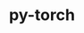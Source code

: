 ---
title: "py-torch"
layout: cache
categories: [package, develop-2025-03-16]
meta: {"compilers": ["apple-clang@=16.0.0", "gcc@=11.4.0", "gcc@=13.2.0"], "num_specs": 35, "num_specs_by_stack": {"e4s": 4, "ml-darwin-aarch64-mps": 5, "ml-linux-aarch64-cpu": 7, "ml-linux-aarch64-cuda": 6, "ml-linux-x86_64-cpu": 7, "ml-linux-x86_64-cuda": 6, "root": 35}, "oss": ["sequoia", "ubuntu22.04", "ubuntu24.04"], "platforms": ["darwin", "linux"], "stacks": ["e4s", "ml-darwin-aarch64-mps", "ml-linux-aarch64-cpu", "ml-linux-aarch64-cuda", "ml-linux-x86_64-cpu", "ml-linux-x86_64-cuda", "root"], "targets": ["aarch64", "x86_64_v3"], "versions": ["2.3.0", "2.5.0", "2.5.1", "2.6.0"]}
spec_details: [{"compiler": "gcc@=11.4.0", "hash": "3gmxy5p7f4bdcmusp3utyhtvienatvz6", "os": "ubuntu22.04", "platform": "linux", "size": "-", "stacks": ["e4s", "root"], "target": "x86_64_v3", "variants": ["build_system=python_pip", "~caffe2", "~cuda", "~custom-protobuf", "~debug", "+distributed", "+fbgemm", "+gloo", "+kineto", "~metal", "+mkldnn", "+mpi", "+nnpack", "+numa", "+numpy", "+openmp", "patches=1d74a11,65f5630", "+qnnpack", "~rocm", "+tensorpipe", "~test", "~ucc", "+valgrind", "+xnnpack"], "versions": ["2.6.0"]}, {"compiler": "gcc@=13.2.0", "hash": "3lszxlsjtnumejgehq4qtqq27dj5clba", "os": "ubuntu24.04", "platform": "linux", "size": "-", "stacks": ["ml-linux-aarch64-cpu", "root"], "target": "aarch64", "variants": ["build_system=python_pip", "~caffe2", "~cuda", "~custom-protobuf", "~debug", "+distributed", "+fbgemm", "+gloo", "+kineto", "~metal", "~mkldnn", "+mpi", "+numa", "+numpy", "+openmp", "patches=1d74a11,65f5630", "+qnnpack", "~rocm", "+tensorpipe", "~test", "~ucc", "+valgrind", "+xnnpack"], "versions": ["2.6.0"]}, {"compiler": "gcc@=13.2.0", "hash": "4bw7rcfkdoblfnw5ur5otxcthx5wxuf3", "os": "ubuntu24.04", "platform": "linux", "size": "-", "stacks": ["ml-linux-x86_64-cuda", "root"], "target": "x86_64_v3", "variants": ["build_system=python_pip", "~caffe2", "+cuda", "cuda_arch=80", "+cudnn", "~custom-protobuf", "~debug", "+distributed", "+fbgemm", "~flash_attention", "+gloo", "+kineto", "+magma", "~metal", "+mkldnn", "+mpi", "+nccl", "+nnpack", "+numa", "+numpy", "+openmp", "patches=1d74a11,65f5630", "+qnnpack", "~rocm", "+tensorpipe", "~test", "~ucc", "+valgrind", "+xnnpack"], "versions": ["2.6.0"]}, {"compiler": "gcc@=13.2.0", "hash": "57wzoxt7jxyz4u53oo24qsvsgvzgs4cm", "os": "ubuntu24.04", "platform": "linux", "size": "-", "stacks": ["ml-linux-aarch64-cuda", "root"], "target": "aarch64", "variants": ["build_system=python_pip", "~caffe2", "+cuda", "cuda_arch=80", "+cudnn", "~custom-protobuf", "~debug", "+distributed", "+fbgemm", "~flash_attention", "+gloo", "+kineto", "+magma", "~metal", "~mkldnn", "+mpi", "+nccl", "+numa", "+numpy", "+openmp", "+qnnpack", "~rocm", "+tensorpipe", "~test", "~ucc", "+valgrind", "+xnnpack"], "versions": ["2.5.1"]}, {"compiler": "gcc@=11.4.0", "hash": "6eaeccmgihnlrw3r5m7oqhyogqeqmmcg", "os": "ubuntu22.04", "platform": "linux", "size": "-", "stacks": ["e4s", "root"], "target": "x86_64_v3", "variants": ["build_system=python_pip", "~caffe2", "~cuda", "~custom-protobuf", "~debug", "+distributed", "+fbgemm", "+gloo", "+kineto", "~metal", "+mkldnn", "+mpi", "+nnpack", "+numa", "+numpy", "+openmp", "patches=1d74a11,65f5630", "+qnnpack", "~rocm", "+tensorpipe", "~test", "~ucc", "+valgrind", "+xnnpack"], "versions": ["2.6.0"]}, {"compiler": "gcc@=13.2.0", "hash": "aogue6mq4t7vss5qwxdtmlp56l7jvoxv", "os": "ubuntu24.04", "platform": "linux", "size": "-", "stacks": ["ml-linux-aarch64-cpu", "root"], "target": "aarch64", "variants": ["build_system=python_pip", "~caffe2", "~cuda", "~custom-protobuf", "~debug", "+distributed", "+fbgemm", "+gloo", "+kineto", "~metal", "~mkldnn", "+mpi", "+numa", "+numpy", "+openmp", "+qnnpack", "~rocm", "+tensorpipe", "~test", "~ucc", "+valgrind", "+xnnpack"], "versions": ["2.5.1"]}, {"compiler": "gcc@=11.4.0", "hash": "b37a3epqqbo6fb5aq4ialqxa7csao2yd", "os": "ubuntu22.04", "platform": "linux", "size": "-", "stacks": ["e4s", "root"], "target": "x86_64_v3", "variants": ["build_system=python_pip", "~caffe2", "+cuda", "cuda_arch=90", "+cudnn", "~custom-protobuf", "~debug", "+distributed", "+fbgemm", "+flash_attention", "+gloo", "+kineto", "~magma", "~metal", "+mkldnn", "+mpi", "~nccl", "+nnpack", "+numa", "+numpy", "+openmp", "patches=1d74a11,65f5630", "+qnnpack", "~rocm", "+tensorpipe", "~test", "~ucc", "+valgrind", "+xnnpack"], "versions": ["2.6.0"]}, {"compiler": "gcc@=13.2.0", "hash": "dypehecjn6f6udfhzbvsu26luzlmadcy", "os": "ubuntu24.04", "platform": "linux", "size": "-", "stacks": ["ml-linux-x86_64-cpu", "root"], "target": "x86_64_v3", "variants": ["build_system=python_pip", "~caffe2", "~cuda", "~custom-protobuf", "~debug", "+distributed", "+fbgemm", "+gloo", "+kineto", "~metal", "+mkldnn", "+mpi", "+nnpack", "+numa", "+numpy", "+openmp", "patches=1d74a11,65f5630", "+qnnpack", "~rocm", "+tensorpipe", "~test", "~ucc", "+valgrind", "+xnnpack"], "versions": ["2.6.0"]}, {"compiler": "apple-clang@=16.0.0", "hash": "e4c3vgganv7d6pje4duygdk5dw7vo23v", "os": "sequoia", "platform": "darwin", "size": "-", "stacks": ["ml-darwin-aarch64-mps", "root"], "target": "aarch64", "variants": ["build_system=python_pip", "~caffe2", "~cuda", "~custom-protobuf", "~debug", "+distributed", "+fbgemm", "+gloo", "+kineto", "+metal", "~mkldnn", "+mpi", "+mps", "+numpy", "+openmp", "patches=1d74a11,65f5630", "~qnnpack", "~rocm", "+tensorpipe", "~test", "~ucc", "+xnnpack"], "versions": ["2.6.0"]}, {"compiler": "gcc@=13.2.0", "hash": "f32yoeqaxes3ldyhbpv7hj3ejgj6yts4", "os": "ubuntu24.04", "platform": "linux", "size": "-", "stacks": ["ml-linux-x86_64-cpu", "root"], "target": "x86_64_v3", "variants": ["build_system=python_pip", "~caffe2", "~cuda", "~custom-protobuf", "~debug", "+distributed", "+fbgemm", "+gloo", "+kineto", "~metal", "+mkldnn", "+mpi", "+nnpack", "+numa", "+numpy", "+openmp", "patches=1d74a11,65f5630", "+qnnpack", "~rocm", "+tensorpipe", "~test", "~ucc", "+valgrind", "+xnnpack"], "versions": ["2.6.0"]}, {"compiler": "gcc@=13.2.0", "hash": "ftpnlpvwf6az2rfah2qro4pgrdozjdlt", "os": "ubuntu24.04", "platform": "linux", "size": "-", "stacks": ["ml-linux-x86_64-cuda", "root"], "target": "x86_64_v3", "variants": ["build_system=python_pip", "~caffe2", "+cuda", "cuda_arch=80", "+cudnn", "~custom-protobuf", "~debug", "+distributed", "+fbgemm", "~flash_attention", "+gloo", "+kineto", "+magma", "~metal", "+mkldnn", "+mpi", "+nccl", "+nnpack", "+numa", "+numpy", "+openmp", "patches=1d74a11,65f5630", "+qnnpack", "~rocm", "+tensorpipe", "~test", "~ucc", "+valgrind", "+xnnpack"], "versions": ["2.6.0"]}, {"compiler": "gcc@=13.2.0", "hash": "gbx2joxzirnchmuosrxv6hqpxzregmkf", "os": "ubuntu24.04", "platform": "linux", "size": "-", "stacks": ["ml-linux-aarch64-cuda", "root"], "target": "aarch64", "variants": ["build_system=python_pip", "~caffe2", "+cuda", "cuda_arch=80", "+cudnn", "~custom-protobuf", "~debug", "+distributed", "+fbgemm", "~flash_attention", "+gloo", "+kineto", "+magma", "~metal", "~mkldnn", "+mpi", "+nccl", "+numa", "+numpy", "+openmp", "patches=1d74a11,65f5630", "+qnnpack", "~rocm", "+tensorpipe", "~test", "~ucc", "+valgrind", "+xnnpack"], "versions": ["2.6.0"]}, {"compiler": "gcc@=13.2.0", "hash": "hvd6e4ch3as6u5zmhtbwvuudxqv2d27d", "os": "ubuntu24.04", "platform": "linux", "size": "-", "stacks": ["ml-linux-aarch64-cpu", "root"], "target": "aarch64", "variants": ["build_system=python_pip", "~caffe2", "~cuda", "~custom-protobuf", "~debug", "+distributed", "+fbgemm", "+gloo", "+kineto", "~metal", "~mkldnn", "+mpi", "+numa", "+numpy", "+openmp", "+qnnpack", "~rocm", "+tensorpipe", "~test", "~ucc", "+valgrind", "+xnnpack"], "versions": ["2.5.0"]}, {"compiler": "gcc@=13.2.0", "hash": "hzwhmqalbo3mserqvtxy6dfn75e4ssr4", "os": "ubuntu24.04", "platform": "linux", "size": "-", "stacks": ["ml-linux-x86_64-cpu", "root"], "target": "x86_64_v3", "variants": ["build_system=python_pip", "~caffe2", "~cuda", "~custom-protobuf", "~debug", "+distributed", "+fbgemm", "+gloo", "+kineto", "~metal", "+mkldnn", "+mpi", "+nnpack", "+numa", "+numpy", "+openmp", "+qnnpack", "~rocm", "+tensorpipe", "~test", "~ucc", "+valgrind", "+xnnpack"], "versions": ["2.3.0"]}, {"compiler": "gcc@=13.2.0", "hash": "ji7rls7w2cxhjrnevoyemq5ultzatfbg", "os": "ubuntu24.04", "platform": "linux", "size": "-", "stacks": ["ml-linux-x86_64-cpu", "root"], "target": "x86_64_v3", "variants": ["build_system=python_pip", "~caffe2", "~cuda", "~custom-protobuf", "~debug", "+distributed", "+fbgemm", "+gloo", "+kineto", "~metal", "+mkldnn", "+mpi", "+nnpack", "+numa", "+numpy", "+openmp", "+qnnpack", "~rocm", "+tensorpipe", "~test", "~ucc", "+valgrind", "+xnnpack"], "versions": ["2.5.0"]}, {"compiler": "gcc@=13.2.0", "hash": "jjfqttgrxmbwo653svtnnw4duoiyabkk", "os": "ubuntu24.04", "platform": "linux", "size": "-", "stacks": ["ml-linux-aarch64-cuda", "root"], "target": "aarch64", "variants": ["build_system=python_pip", "~caffe2", "+cuda", "cuda_arch=80", "+cudnn", "~custom-protobuf", "~debug", "+distributed", "+fbgemm", "~flash_attention", "+gloo", "+kineto", "+magma", "~metal", "~mkldnn", "+mpi", "+nccl", "+numa", "+numpy", "+openmp", "patches=1d74a11,65f5630", "+qnnpack", "~rocm", "+tensorpipe", "~test", "~ucc", "+valgrind", "+xnnpack"], "versions": ["2.6.0"]}, {"compiler": "gcc@=13.2.0", "hash": "ksu5aznipfnlocnp3bzhuay6frvzwg5s", "os": "ubuntu24.04", "platform": "linux", "size": "-", "stacks": ["ml-linux-x86_64-cpu", "root"], "target": "x86_64_v3", "variants": ["build_system=python_pip", "~caffe2", "~cuda", "~custom-protobuf", "~debug", "+distributed", "+fbgemm", "+gloo", "+kineto", "~metal", "+mkldnn", "+mpi", "+nnpack", "+numa", "+numpy", "+openmp", "patches=1d74a11,65f5630", "+qnnpack", "~rocm", "+tensorpipe", "~test", "~ucc", "+valgrind", "+xnnpack"], "versions": ["2.6.0"]}, {"compiler": "gcc@=13.2.0", "hash": "lf5pq5hfmc6mwu227avsexask7gy3jfm", "os": "ubuntu24.04", "platform": "linux", "size": "-", "stacks": ["ml-linux-x86_64-cuda", "root"], "target": "x86_64_v3", "variants": ["build_system=python_pip", "~caffe2", "+cuda", "cuda_arch=80", "+cudnn", "~custom-protobuf", "~debug", "+distributed", "+fbgemm", "~flash_attention", "+gloo", "+kineto", "+magma", "~metal", "+mkldnn", "+mpi", "+nccl", "+nnpack", "+numa", "+numpy", "+openmp", "patches=1d74a11,65f5630", "+qnnpack", "~rocm", "+tensorpipe", "~test", "~ucc", "+valgrind", "+xnnpack"], "versions": ["2.6.0"]}, {"compiler": "gcc@=13.2.0", "hash": "m4z3dwxedig4codntf4gie6dxxqx6ska", "os": "ubuntu24.04", "platform": "linux", "size": "-", "stacks": ["ml-linux-aarch64-cpu", "root"], "target": "aarch64", "variants": ["build_system=python_pip", "~caffe2", "~cuda", "~custom-protobuf", "~debug", "+distributed", "+fbgemm", "+gloo", "+kineto", "~metal", "~mkldnn", "+mpi", "+numa", "+numpy", "+openmp", "patches=1d74a11,65f5630", "+qnnpack", "~rocm", "+tensorpipe", "~test", "~ucc", "+valgrind", "+xnnpack"], "versions": ["2.6.0"]}, {"compiler": "gcc@=13.2.0", "hash": "pd6tptqfcac4w3akgs5mzbknldefm5uj", "os": "ubuntu24.04", "platform": "linux", "size": "-", "stacks": ["ml-linux-aarch64-cpu", "root"], "target": "aarch64", "variants": ["build_system=python_pip", "~caffe2", "~cuda", "~custom-protobuf", "~debug", "+distributed", "+fbgemm", "+gloo", "+kineto", "~metal", "~mkldnn", "+mpi", "+numa", "+numpy", "+openmp", "patches=1d74a11,65f5630", "+qnnpack", "~rocm", "+tensorpipe", "~test", "~ucc", "+valgrind", "+xnnpack"], "versions": ["2.6.0"]}, {"compiler": "gcc@=13.2.0", "hash": "pln6ymsnf5fsdizkwtssyrxqp2swiii5", "os": "ubuntu24.04", "platform": "linux", "size": "-", "stacks": ["ml-linux-x86_64-cuda", "root"], "target": "x86_64_v3", "variants": ["build_system=python_pip", "~caffe2", "+cuda", "cuda_arch=80", "+cudnn", "~custom-protobuf", "~debug", "+distributed", "+fbgemm", "~flash_attention", "+gloo", "+kineto", "+magma", "~metal", "+mkldnn", "+mpi", "+nccl", "+nnpack", "+numa", "+numpy", "+openmp", "+qnnpack", "~rocm", "+tensorpipe", "~test", "~ucc", "+valgrind", "+xnnpack"], "versions": ["2.5.0"]}, {"compiler": "gcc@=13.2.0", "hash": "pxpshwehjs6g4vetpoyabpqxa7wvfu2n", "os": "ubuntu24.04", "platform": "linux", "size": "-", "stacks": ["ml-linux-x86_64-cpu", "root"], "target": "x86_64_v3", "variants": ["build_system=python_pip", "~caffe2", "~cuda", "~custom-protobuf", "~debug", "+distributed", "+fbgemm", "+gloo", "+kineto", "~metal", "+mkldnn", "+mpi", "+nnpack", "+numa", "+numpy", "+openmp", "patches=1d74a11,65f5630", "+qnnpack", "~rocm", "+tensorpipe", "~test", "~ucc", "+valgrind", "+xnnpack"], "versions": ["2.6.0"]}, {"compiler": "gcc@=13.2.0", "hash": "q3gby2twqi3fe5bbgiblhewcdwpxhahd", "os": "ubuntu24.04", "platform": "linux", "size": "-", "stacks": ["ml-linux-aarch64-cuda", "root"], "target": "aarch64", "variants": ["build_system=python_pip", "~caffe2", "+cuda", "cuda_arch=80", "+cudnn", "~custom-protobuf", "~debug", "+distributed", "+fbgemm", "~flash_attention", "+gloo", "+kineto", "+magma", "~metal", "~mkldnn", "+mpi", "+nccl", "+numa", "+numpy", "+openmp", "+qnnpack", "~rocm", "+tensorpipe", "~test", "~ucc", "+valgrind", "+xnnpack"], "versions": ["2.5.0"]}, {"compiler": "apple-clang@=16.0.0", "hash": "raj6ml37wzsxbm4qdivrsmtx3tm5egrq", "os": "sequoia", "platform": "darwin", "size": "-", "stacks": ["ml-darwin-aarch64-mps", "root"], "target": "aarch64", "variants": ["build_system=python_pip", "~caffe2", "~cuda", "~custom-protobuf", "~debug", "+distributed", "+fbgemm", "+gloo", "+kineto", "+metal", "~mkldnn", "+mpi", "+mps", "+numpy", "+openmp", "~qnnpack", "~rocm", "+tensorpipe", "~test", "~ucc", "+xnnpack"], "versions": ["2.5.0"]}, {"compiler": "gcc@=13.2.0", "hash": "sioa4ukplmd64qo4xszotmq6334kgtuw", "os": "ubuntu24.04", "platform": "linux", "size": "-", "stacks": ["ml-linux-x86_64-cpu", "root"], "target": "x86_64_v3", "variants": ["build_system=python_pip", "~caffe2", "~cuda", "~custom-protobuf", "~debug", "+distributed", "+fbgemm", "+gloo", "+kineto", "~metal", "+mkldnn", "+mpi", "+nnpack", "+numa", "+numpy", "+openmp", "+qnnpack", "~rocm", "+tensorpipe", "~test", "~ucc", "+valgrind", "+xnnpack"], "versions": ["2.5.1"]}, {"compiler": "gcc@=11.4.0", "hash": "t5lawsccbqweoodsvgukurxij4jwwr5p", "os": "ubuntu22.04", "platform": "linux", "size": "-", "stacks": ["e4s", "root"], "target": "x86_64_v3", "variants": ["build_system=python_pip", "~caffe2", "+cuda", "cuda_arch=80", "+cudnn", "~custom-protobuf", "~debug", "+distributed", "+fbgemm", "+flash_attention", "+gloo", "+kineto", "~magma", "~metal", "+mkldnn", "+mpi", "~nccl", "+nnpack", "+numa", "+numpy", "+openmp", "patches=1d74a11,65f5630", "+qnnpack", "~rocm", "+tensorpipe", "~test", "~ucc", "+valgrind", "+xnnpack"], "versions": ["2.6.0"]}, {"compiler": "apple-clang@=16.0.0", "hash": "titgamuuxqazqis22q7zubr4oavcmk5r", "os": "sequoia", "platform": "darwin", "size": "-", "stacks": ["ml-darwin-aarch64-mps", "root"], "target": "aarch64", "variants": ["build_system=python_pip", "~caffe2", "~cuda", "~custom-protobuf", "~debug", "+distributed", "+fbgemm", "+gloo", "+kineto", "+metal", "~mkldnn", "+mpi", "+mps", "+numpy", "+openmp", "~qnnpack", "~rocm", "+tensorpipe", "~test", "~ucc", "+xnnpack"], "versions": ["2.5.1"]}, {"compiler": "gcc@=13.2.0", "hash": "tnccu3nv575yw56lk7z42c6fvlq5ytmw", "os": "ubuntu24.04", "platform": "linux", "size": "-", "stacks": ["ml-linux-x86_64-cuda", "root"], "target": "x86_64_v3", "variants": ["build_system=python_pip", "~caffe2", "+cuda", "cuda_arch=80", "+cudnn", "~custom-protobuf", "~debug", "+distributed", "+fbgemm", "~flash_attention", "+gloo", "+kineto", "+magma", "~metal", "+mkldnn", "+mpi", "+nccl", "+nnpack", "+numa", "+numpy", "+openmp", "patches=1d74a11,65f5630", "+qnnpack", "~rocm", "+tensorpipe", "~test", "~ucc", "+valgrind", "+xnnpack"], "versions": ["2.6.0"]}, {"compiler": "gcc@=13.2.0", "hash": "two7py5xbo7vhgroebsvxcixpj5p4djr", "os": "ubuntu24.04", "platform": "linux", "size": "-", "stacks": ["ml-linux-aarch64-cuda", "root"], "target": "aarch64", "variants": ["build_system=python_pip", "~caffe2", "+cuda", "cuda_arch=80", "+cudnn", "~custom-protobuf", "~debug", "+distributed", "+fbgemm", "~flash_attention", "+gloo", "+kineto", "+magma", "~metal", "~mkldnn", "+mpi", "+nccl", "+numa", "+numpy", "+openmp", "patches=1d74a11,65f5630", "+qnnpack", "~rocm", "+tensorpipe", "~test", "~ucc", "+valgrind", "+xnnpack"], "versions": ["2.6.0"]}, {"compiler": "gcc@=13.2.0", "hash": "vcvhgejesctuexlp4d5ln6afstfhdhpe", "os": "ubuntu24.04", "platform": "linux", "size": "-", "stacks": ["ml-linux-aarch64-cpu", "root"], "target": "aarch64", "variants": ["build_system=python_pip", "~caffe2", "~cuda", "~custom-protobuf", "~debug", "+distributed", "+fbgemm", "+gloo", "+kineto", "~metal", "~mkldnn", "+mpi", "+numa", "+numpy", "+openmp", "+qnnpack", "~rocm", "+tensorpipe", "~test", "~ucc", "+valgrind", "+xnnpack"], "versions": ["2.3.0"]}, {"compiler": "gcc@=13.2.0", "hash": "vjit7r5gbnsvpaswgnon3uhohp3i3vvd", "os": "ubuntu24.04", "platform": "linux", "size": "-", "stacks": ["ml-linux-aarch64-cuda", "root"], "target": "aarch64", "variants": ["build_system=python_pip", "~caffe2", "+cuda", "cuda_arch=80", "+cudnn", "~custom-protobuf", "~debug", "+distributed", "+fbgemm", "~flash_attention", "+gloo", "+kineto", "+magma", "~metal", "~mkldnn", "+mpi", "+nccl", "+numa", "+numpy", "+openmp", "patches=1d74a11,65f5630", "+qnnpack", "~rocm", "+tensorpipe", "~test", "~ucc", "+valgrind", "+xnnpack"], "versions": ["2.6.0"]}, {"compiler": "gcc@=13.2.0", "hash": "vnrlf35a3yo5rjbsrihenyhdmrby67qd", "os": "ubuntu24.04", "platform": "linux", "size": "-", "stacks": ["ml-linux-aarch64-cpu", "root"], "target": "aarch64", "variants": ["build_system=python_pip", "~caffe2", "~cuda", "~custom-protobuf", "~debug", "+distributed", "+fbgemm", "+gloo", "+kineto", "~metal", "~mkldnn", "+mpi", "+numa", "+numpy", "+openmp", "patches=1d74a11,65f5630", "+qnnpack", "~rocm", "+tensorpipe", "~test", "~ucc", "+valgrind", "+xnnpack"], "versions": ["2.6.0"]}, {"compiler": "gcc@=13.2.0", "hash": "xidy4hecgab2cnrb55o6rllsjx7pqfyk", "os": "ubuntu24.04", "platform": "linux", "size": "-", "stacks": ["ml-linux-x86_64-cuda", "root"], "target": "x86_64_v3", "variants": ["build_system=python_pip", "~caffe2", "+cuda", "cuda_arch=80", "+cudnn", "~custom-protobuf", "~debug", "+distributed", "+fbgemm", "~flash_attention", "+gloo", "+kineto", "+magma", "~metal", "+mkldnn", "+mpi", "+nccl", "+nnpack", "+numa", "+numpy", "+openmp", "+qnnpack", "~rocm", "+tensorpipe", "~test", "~ucc", "+valgrind", "+xnnpack"], "versions": ["2.5.1"]}, {"compiler": "apple-clang@=16.0.0", "hash": "xrzs6iryisobkdwws6aeunhrwj4tj7nn", "os": "sequoia", "platform": "darwin", "size": "-", "stacks": ["ml-darwin-aarch64-mps", "root"], "target": "aarch64", "variants": ["build_system=python_pip", "~caffe2", "~cuda", "~custom-protobuf", "~debug", "+distributed", "+fbgemm", "+gloo", "+kineto", "+metal", "~mkldnn", "+mpi", "+mps", "+numpy", "+openmp", "patches=1d74a11,65f5630", "~qnnpack", "~rocm", "+tensorpipe", "~test", "~ucc", "+xnnpack"], "versions": ["2.6.0"]}, {"compiler": "apple-clang@=16.0.0", "hash": "zqd5466s5gxdn2virwhdvq7oyi5xgp4l", "os": "sequoia", "platform": "darwin", "size": "-", "stacks": ["ml-darwin-aarch64-mps", "root"], "target": "aarch64", "variants": ["build_system=python_pip", "~caffe2", "~cuda", "~custom-protobuf", "~debug", "+distributed", "+fbgemm", "+gloo", "+kineto", "+metal", "~mkldnn", "+mpi", "+mps", "+numpy", "+openmp", "patches=1d74a11,65f5630", "~qnnpack", "~rocm", "+tensorpipe", "~test", "~ucc", "+xnnpack"], "versions": ["2.6.0"]}]
---